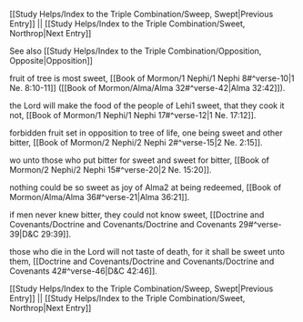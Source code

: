 [[Study Helps/Index to the Triple Combination/Sweep, Swept|Previous Entry]]  ||  [[Study Helps/Index to the Triple Combination/Sweet, Northrop|Next Entry]]

 See also [[Study Helps/Index to the Triple Combination/Opposition, Opposite|Opposition]]

 fruit of tree is most sweet, [[Book of Mormon/1 Nephi/1 Nephi 8#^verse-10|1 Ne. 8:10-11]] ([[Book of Mormon/Alma/Alma 32#^verse-42|Alma 32:42]]).

 the Lord will make the food of the people of Lehi1 sweet, that they cook it not, [[Book of Mormon/1 Nephi/1 Nephi 17#^verse-12|1 Ne. 17:12]].

 forbidden fruit set in opposition to tree of life, one being sweet and other bitter, [[Book of Mormon/2 Nephi/2 Nephi 2#^verse-15|2 Ne. 2:15]].

 wo unto those who put bitter for sweet and sweet for bitter, [[Book of Mormon/2 Nephi/2 Nephi 15#^verse-20|2 Ne. 15:20]].

 nothing could be so sweet as joy of Alma2 at being redeemed, [[Book of Mormon/Alma/Alma 36#^verse-21|Alma 36:21]].

 if men never knew bitter, they could not know sweet, [[Doctrine and Covenants/Doctrine and Covenants/Doctrine and Covenants 29#^verse-39|D&C 29:39]].

 those who die in the Lord will not taste of death, for it shall be sweet unto them, [[Doctrine and Covenants/Doctrine and Covenants/Doctrine and Covenants 42#^verse-46|D&C 42:46]].

[[Study Helps/Index to the Triple Combination/Sweep, Swept|Previous Entry]]  ||  [[Study Helps/Index to the Triple Combination/Sweet, Northrop|Next Entry]]